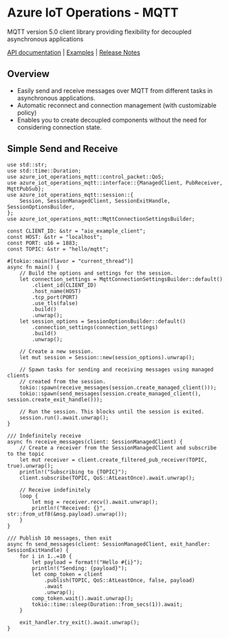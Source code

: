 # Azure IoT Operations - MQTT
MQTT version 5.0 client library providing flexibility for decoupled asynchronous applications

[API documentation](https://azure.github.io/iot-operations-sdks/rust/azure_iot_operations_mqtt) |
[Examples](examples) |
[Release Notes](https://github.com/Azure/iot-operations-sdks/releases?q=rust%2Fmqtt&expanded=true)

## Overview
* Easily send and receive messages over MQTT from different tasks in asynchronous applications.
* Automatic reconnect and connection management (with customizable policy)
* Enables you to create decoupled components without the need for considering connection state.

## Simple Send and Receive

```rust, no_run
use std::str;
use std::time::Duration;
use azure_iot_operations_mqtt::control_packet::QoS;
use azure_iot_operations_mqtt::interface::{ManagedClient, PubReceiver, MqttPubSub};
use azure_iot_operations_mqtt::session::{
    Session, SessionManagedClient, SessionExitHandle, SessionOptionsBuilder,
};
use azure_iot_operations_mqtt::MqttConnectionSettingsBuilder;

const CLIENT_ID: &str = "aio_example_client";
const HOST: &str = "localhost";
const PORT: u16 = 1883;
const TOPIC: &str = "hello/mqtt";

#[tokio::main(flavor = "current_thread")]
async fn main() {
    // Build the options and settings for the session.
    let connection_settings = MqttConnectionSettingsBuilder::default()
        .client_id(CLIENT_ID)
        .host_name(HOST)
        .tcp_port(PORT)
        .use_tls(false)
        .build()
        .unwrap();
    let session_options = SessionOptionsBuilder::default()
        .connection_settings(connection_settings)
        .build()
        .unwrap();

    // Create a new session.
    let mut session = Session::new(session_options).unwrap();

    // Spawn tasks for sending and receiving messages using managed clients
    // created from the session.
    tokio::spawn(receive_messages(session.create_managed_client()));
    tokio::spawn(send_messages(session.create_managed_client(), session.create_exit_handle()));

    // Run the session. This blocks until the session is exited.
    session.run().await.unwrap();
}

/// Indefinitely receive
async fn receive_messages(client: SessionManagedClient) {
    // Create a receiver from the SessionManagedClient and subscribe to the topic
    let mut receiver = client.create_filtered_pub_receiver(TOPIC, true).unwrap();
    println!("Subscribing to {TOPIC}");
    client.subscribe(TOPIC, QoS::AtLeastOnce).await.unwrap();

    // Receive indefinitely
    loop {
        let msg = receiver.recv().await.unwrap();
        println!("Received: {}", str::from_utf8(&msg.payload).unwrap());
    }
}

/// Publish 10 messages, then exit
async fn send_messages(client: SessionManagedClient, exit_handler: SessionExitHandle) {
    for i in 1..=10 {
        let payload = format!("Hello #{i}");
        println!("Sending: {payload}");
        let comp_token = client
            .publish(TOPIC, QoS::AtLeastOnce, false, payload)
            .await
            .unwrap();
        comp_token.wait().await.unwrap();
        tokio::time::sleep(Duration::from_secs(1)).await;
    }

    exit_handler.try_exit().await.unwrap();
}
```